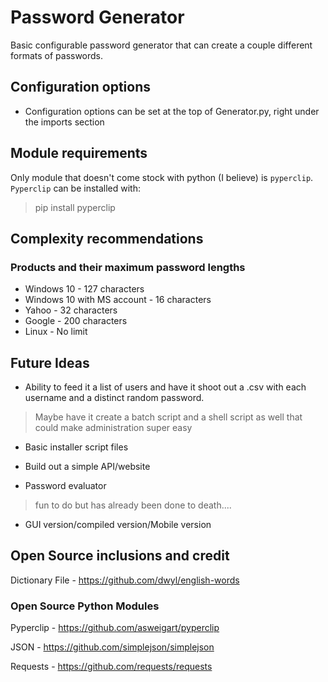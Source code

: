 # Password Generator

Basic configurable password generator that can create a couple different formats of passwords.

## Configuration options
* Configuration options can be set at the top of Generator.py, right under the imports section

## Module requirements
Only module that doesn't come stock with python (I believe) is `pyperclip`. `Pyperclip` can be installed with:
> pip install pyperclip

## Complexity recommendations

### Products and their maximum password lengths
* Windows 10 - 127 characters
* Windows 10 with MS account - 16 characters
* Yahoo - 32 characters
* Google - 200 characters
* Linux - No limit

## Future Ideas
* Ability to feed it a list of users and have it shoot out a .csv with each username and a distinct random password.
> Maybe have it create a batch script and a shell script as well that could make administration super easy

* Basic installer script files

* Build out a simple API/website

* Password evaluator
> fun to do but has already been done to death....

* GUI version/compiled version/Mobile version

## Open Source inclusions and credit
Dictionary File - https://github.com/dwyl/english-words

### Open Source Python Modules
Pyperclip - https://github.com/asweigart/pyperclip

JSON - https://github.com/simplejson/simplejson

Requests - https://github.com/requests/requests
